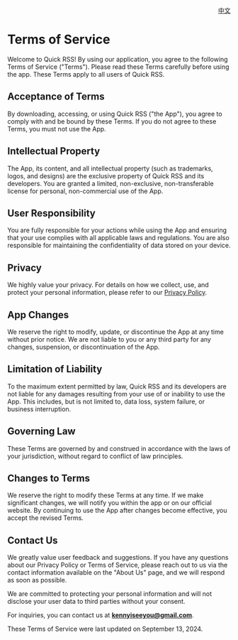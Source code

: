 <p align="right">
  <a href="./terms-of-service.zh.md">中文</a>
</p>
<!--rehype:style=float: right; bottom: -36px; position: relative;-->

Terms of Service
===

Welcome to Quick RSS! By using our application, you agree to the following Terms of Service ("Terms"). Please read these Terms carefully before using the app. These Terms apply to all users of Quick RSS.

## Acceptance of Terms

By downloading, accessing, or using Quick RSS ("the App"), you agree to comply with and be bound by these Terms. If you do not agree to these Terms, you must not use the App.

## Intellectual Property

The App, its content, and all intellectual property (such as trademarks, logos, and designs) are the exclusive property of Quick RSS and its developers. You are granted a limited, non-exclusive, non-transferable license for personal, non-commercial use of the App.

## User Responsibility

You are fully responsible for your actions while using the App and ensuring that your use complies with all applicable laws and regulations. You are also responsible for maintaining the confidentiality of data stored on your device.

## Privacy

We highly value your privacy. For details on how we collect, use, and protect your personal information, please refer to our [Privacy Policy](./privacy-policy.md).

## App Changes

We reserve the right to modify, update, or discontinue the App at any time without prior notice. We are not liable to you or any third party for any changes, suspension, or discontinuation of the App.

## Limitation of Liability

To the maximum extent permitted by law, Quick RSS and its developers are not liable for any damages resulting from your use of or inability to use the App. This includes, but is not limited to, data loss, system failure, or business interruption.

## Governing Law

These Terms are governed by and construed in accordance with the laws of your jurisdiction, without regard to conflict of law principles.

## Changes to Terms

We reserve the right to modify these Terms at any time. If we make significant changes, we will notify you within the app or on our official website. By continuing to use the App after changes become effective, you accept the revised Terms.

## Contact Us

We greatly value user feedback and suggestions. If you have any questions about our Privacy Policy or Terms of Service, please reach out to us via the contact information available on the "About Us" page, and we will respond as soon as possible.

We are committed to protecting your personal information and will not disclose your user data to third parties without your consent.

For inquiries, you can contact us at **kennyiseeyou@gmail.com**.

These Terms of Service were last updated on September 13, 2024.
